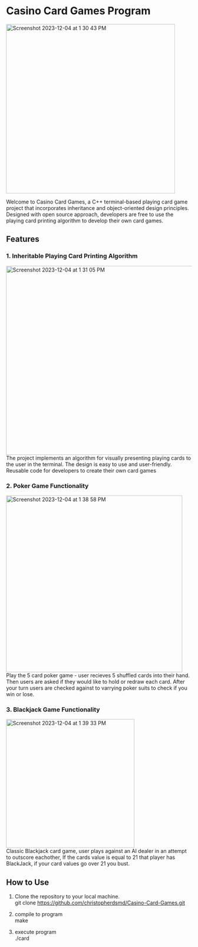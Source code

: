 # Casino Card Games Program
<img width="458" alt="Screenshot 2023-12-04 at 1 30 43 PM" src="https://github.com/christopherdsmd/Casino-Card-Games/assets/104523163/d815e65b-6199-4811-8131-9767e8b284ee">

Welcome to Casino Card Games, a C++ terminal-based playing card game project that incorporates inheritance and object-oriented design principles. Designed with open source approach, developers are free to use the playing card printing algorithm to develop their own card games.

## Features

### 1. Inheritable Playing Card Printing Algorithm
<img width="511" alt="Screenshot 2023-12-04 at 1 31 05 PM" src="https://github.com/christopherdsmd/Casino-Card-Games/assets/104523163/e36e4a66-759a-4873-af83-28b08cf31417"> <br>
The project implements an algorithm for visually presenting playing cards to the user in the terminal. The design is easy to use and user-friendly. Reusable code for developers to create their own card games

### 2. Poker Game Functionality
<img width="478" alt="Screenshot 2023-12-04 at 1 38 58 PM" src="https://github.com/christopherdsmd/Casino-Card-Games/assets/104523163/50714c28-3d2e-448f-8387-aaf8ad79d31b"> <br>
Play the 5 card poker game - user recieves 5 shuffled cards into their hand. Then users are asked if they would like to hold or redraw each card. After your turn users are checked against to varrying poker suits to check if you win or lose. 

### 3. Blackjack Game Functionality
<img width="348" alt="Screenshot 2023-12-04 at 1 39 33 PM" src="https://github.com/christopherdsmd/Casino-Card-Games/assets/104523163/6b68c10b-4be9-4173-915b-b381c9fc7006"> <br>
Classic Blackjack card game, user plays against an AI dealer in an attempt to outscore eachother, If the cards value is equal to 21 that player has BlackJack, if your card values go over 21 you bust.

## How to Use

1. Clone the repository to your local machine. <br>
   git clone https://github.com/christopherdsmd/Casino-Card-Games.git

2. compile to program <br>
     make

3. execute program <br>
     ./card

   
